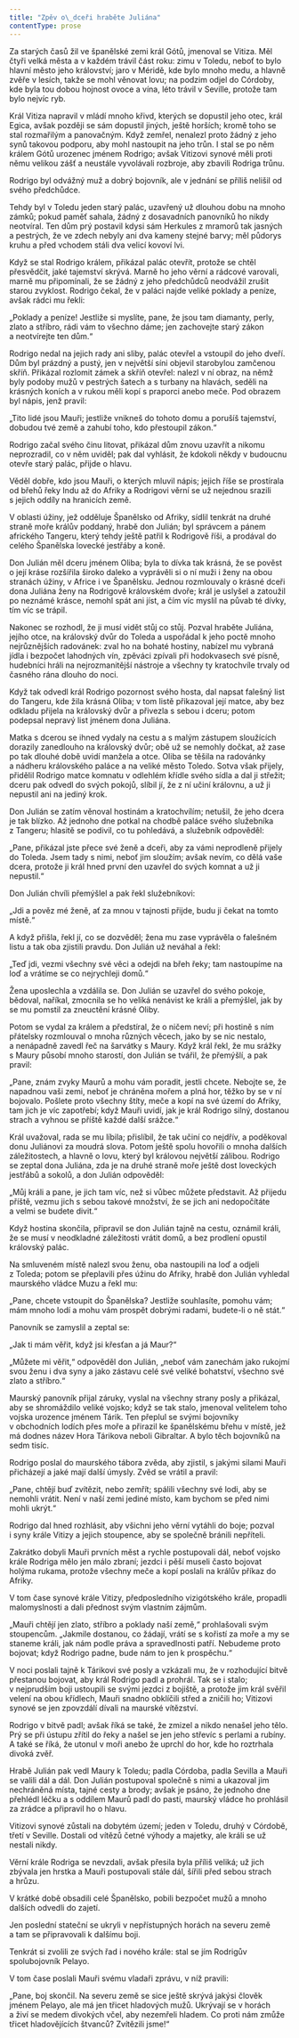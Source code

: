 ```yaml
---
title: "Zpěv o\_dceři hraběte Juliána"
contentType: prose
---
```


Za starých časů žil ve španělské zemi král Gótů, jmenoval se Vitiza. Měl čtyři velká města a v každém trávil část roku: zimu v Toledu, neboť to bylo hlavní město jeho království; jaro v Méridě, kde bylo mnoho medu, a hlavně zvěře v lesích, takže se mohl věnovat lovu; na podzim odjel do Córdoby, kde byla tou dobou hojnost ovoce a vína, léto trávil v Seville, protože tam bylo nejvíc ryb.

Král Vitiza napravil v mládí mnoho křivd, kterých se dopustil jeho otec, král Egica, avšak později se sám dopustil jiných, ještě horších; kromě toho se stal rozmařilým a panovačným. Když zemřel, nenalezl proto žádný z jeho synů takovou podporu, aby mohl nastoupit na jeho trůn. I stal se po něm králem Gótů urozenec jménem Rodrigo; avšak Vitizovi synové měli proti němu velikou zášť a neustále vyvolávali rozbroje, aby zbavili Rodriga trůnu.

Rodrigo byl odvážný muž a dobrý bojovník, ale v jednání se příliš nelišil od svého předchůdce.

Tehdy byl v Toledu jeden starý palác, uzavřený už dlouhou dobu na mnoho zámků; pokud paměť sahala, žádný z dosavadních panovníků ho nikdy neotvíral. Ten dům prý postavil kdysi sám Herkules z mramorů tak jasných a pestrých, že ve zdech nebyly ani dva kameny stejné barvy; měl půdorys kruhu a před vchodem stáli dva velicí kovoví lvi.

Když se stal Rodrigo králem, přikázal palác otevřít, protože se chtěl přesvědčit, jaké tajemství skrývá. Marně ho jeho věrní a rádcové varovali, marně mu připomínali, že se žádný z jeho předchůdců neodvážil zrušit starou zvyklost. Rodrigo čekal, že v paláci najde veliké poklady a peníze, avšak rádci mu řekli:

„Poklady a peníze! Jestliže si myslíte, pane, že jsou tam diamanty, perly, zlato a stříbro, rádi vám to všechno dáme; jen zachovejte starý zákon a neotvírejte ten dům.“

Rodrigo nedal na jejich rady ani sliby, palác otevřel a vstoupil do jeho dveří. Dům byl prázdný a pustý, jen v největší síni objevil starobylou zamčenou skříň. Přikázal rozlomit zámek a skříň otevřel: nalezl v ní obraz, na němž byly podoby mužů v pestrých šatech a s turbany na hlavách, seděli na krásných koních a v rukou měli kopí s praporci anebo meče. Pod obrazem byl nápis, jenž pravil:

„Tito lidé jsou Mauři; jestliže vnikneš do tohoto domu a porušíš tajemství, dobudou tvé země a zahubí toho, kdo přestoupil zákon.“

Rodrigo začal svého činu litovat, přikázal dům znovu uzavřít a nikomu neprozradil, co v něm uviděl; pak dal vyhlásit, že kdokoli někdy v budoucnu otevře starý palác, přijde o hlavu.

Věděl dobře, kdo jsou Mauři, o kterých mluvil nápis; jejich říše se prostírala od břehů řeky Indu až do Afriky a Rodrigovi věrní se už nejednou srazili s jejich oddíly na hranicích země.

V oblasti úžiny, jež odděluje Španělsko od Afriky, sídlil tenkrát na druhé straně moře králův poddaný, hrabě don Julián; byl správcem a pánem afrického Tangeru, který tehdy ještě patřil k Rodrigově říši, a prodával do celého Španělska lovecké jestřáby a koně.

Don Julián měl dceru jménem Oliba; byla to dívka tak krásná, že se pověst o její kráse rozšířila široko daleko a vyprávěli si o ní muži i ženy na obou stranách úžiny, v Africe i ve Španělsku. Jednou rozmlouvaly o krásné dceři dona Juliána ženy na Rodrigově královském dvoře; král je uslyšel a zatoužil po neznámé krásce, nemohl spát ani jíst, a čím víc myslil na půvab té dívky, tím víc se trápil.

Nakonec se rozhodl, že ji musí vidět stůj co stůj. Pozval hraběte Juliána, jejího otce, na královský dvůr do Toleda a uspořádal k jeho poctě mnoho nejrůznějších radovánek: zval ho na bohaté hostiny, nabízel mu vybraná jídla i bezpočet lahodných vín, zpěváci zpívali při hodokvasech své písně, hudebníci hráli na nejrozmanitější nástroje a všechny ty kratochvíle trvaly od časného rána dlouho do noci.

Když tak odvedl král Rodrigo pozornost svého hosta, dal napsat falešný list do Tangeru, kde žila krásná Oliba; v tom listě přikazoval její matce, aby bez odkladu přijela na královský dvůr a přivezla s sebou i dceru; potom podepsal nepravý list jménem dona Juliána.

Matka s dcerou se ihned vydaly na cestu a s malým zástupem sloužících dorazily zanedlouho na královský dvůr; obě už se nemohly dočkat, až zase po tak dlouhé době uvidí manžela a otce. Oliba se těšila na radovánky a nádheru královského paláce a na veliké město Toledo. Sotva však přijely, přidělil Rodrigo matce komnatu v odlehlém křídle svého sídla a dal ji střežit; dceru pak odvedl do svých pokojů, slíbil jí, že z ní učiní královnu, a už ji nepustil ani na jediný krok.

Don Julián se zatím věnoval hostinám a kratochvílím; netušil, že jeho dcera je tak blízko. Až jednoho dne potkal na chodbě paláce svého služebníka z Tangeru; hlasitě se podivil, co tu pohledává, a služebník odpověděl:

„Pane, přikázal jste přece své ženě a dceři, aby za vámi neprodleně přijely do Toleda. Jsem tady s nimi, neboť jim sloužím; avšak nevím, co dělá vaše dcera, protože ji král hned první den uzavřel do svých komnat a už ji nepustil.“

Don Julián chvíli přemýšlel a pak řekl služebníkovi:

„Jdi a pověz mé ženě, ať za mnou v tajnosti přijde, budu ji čekat na tomto místě.“

A když přišla, řekl jí, co se dozvěděl; žena mu zase vyprávěla o falešném listu a tak oba zjistili pravdu. Don Julián už neváhal a řekl:

„Teď jdi, vezmi všechny své věci a odejdi na břeh řeky; tam nastoupíme na loď a vrátíme se co nejrychleji domů.“

Žena uposlechla a vzdálila se. Don Julián se uzavřel do svého pokoje, bědoval, naříkal, zmocnila se ho veliká nenávist ke králi a přemýšlel, jak by se mu pomstil za zneuctění krásné Oliby.

Potom se vydal za králem a předstíral, že o ničem neví; při hostině s ním přátelsky rozmlouval o mnoha různých věcech, jako by se nic nestalo, a nenápadně zavedl řeč na šarvátky s Maury. Když král řekl, že mu srážky s Maury působí mnoho starostí, don Julián se tvářil, že přemýšlí, a pak pravil:

„Pane, znám zvyky Maurů a mohu vám poradit, jestli chcete. Nebojte se, že napadnou vaši zemi, neboť je chráněna mořem a plná hor, těžko by se v ní bojovalo. Pošlete proto všechny štíty, meče a kopí na své území do Afriky, tam jich je víc zapotřebí; když Mauři uvidí, jak je král Rodrigo silný, dostanou strach a vyhnou se příště každé další srážce.“

Král uvažoval, rada se mu líbila; přislíbil, že tak učiní co nejdřív, a poděkoval donu Juliánovi za moudrá slova. Potom ještě spolu hovořili o mnoha dalších záležitostech, a hlavně o lovu, který byl královou největší zálibou. Rodrigo se zeptal dona Juliána, zda je na druhé straně moře ještě dost loveckých jestřábů a sokolů, a don Julián odpověděl:

„Můj králi a pane, je jich tam víc, než si vůbec můžete představit. Až přijedu příště, vezmu jich s sebou takové množství, že se jich ani nedopočítáte a velmi se budete divit.“

Když hostina skončila, připravil se don Julián tajně na cestu, ozná­mil králi, že se musí v neodkladné záležitosti vrátit domů, a bez pro­dlení opustil královský palác.

Na smluveném místě nalezl svou ženu, oba nastoupili na loď a odjeli z Toleda; potom se přeplavili přes úžinu do Afriky, hrabě don Julián vyhledal maurského vládce Muzu a řekl mu:

„Pane, chcete vstoupit do Španělska? Jestliže souhlasíte, pomohu vám; mám mnoho lodí a mohu vám prospět dobrými radami, budete-li o ně stát.“

Panovník se zamyslil a zeptal se:

„Jak ti mám věřit, když jsi křesťan a já Maur?“

„Můžete mi věřit,“ odpověděl don Julián, „neboť vám zanechám jako rukojmí svou ženu i dva syny a jako zástavu celé své veliké bohatství, všechno své zlato a stříbro.“

Maurský panovník přijal záruky, vyslal na všechny strany posly a přikázal, aby se shromáždilo veliké vojsko; když se tak stalo, jmenoval velitelem toho vojska urozence jménem Tárik. Ten přeplul se svými bojovníky v obchodních lodích přes moře a přirazil ke španělskému břehu v místě, jež má dodnes název Hora Tárikova neboli Gibraltar. A bylo těch bojovníků na sedm tisíc.

Rodrigo poslal do maurského tábora zvěda, aby zjistil, s jakými silami Mauři přicházejí a jaké mají další úmysly. Zvěd se vrátil a pravil:

„Pane, chtějí buď zvítězit, nebo zemřít; spálili všechny své lodi, aby se nemohli vrátit. Není v naší zemi jediné místo, kam bychom se před nimi mohli ukrýt.“

Rodrigo dal hned rozhlásit, aby všichni jeho věrní vytáhli do boje; pozval i syny krále Vitizy a jejich stoupence, aby se společně bránili nepříteli.

Zakrátko dobyli Mauři prvních měst a rychle postupovali dál, neboť vojsko krále Rodriga mělo jen málo zbraní; jezdci i pěší museli často bojovat holýma rukama, protože všechny meče a kopí poslali na králův příkaz do Afriky.

V tom čase synové krále Vitizy, předposledního vizigótského krále, propadli malomyslnosti a dali přednost svým vlastním zájmům.

„Mauři chtějí jen zlato, stříbro a poklady naší země,“ prohlašovali svým stoupencům. „Jakmile dostanou, co žádají, vrátí se s kořistí za moře a my se staneme králi, jak nám podle práva a spravedlnosti patří. Nebudeme proto bojovat; když Rodrigo padne, bude nám to jen k prospěchu.“

V noci poslali tajně k Tárikovi své posly a vzkázali mu, že v rozhodující bitvě přestanou bojovat, aby král Rodrigo padl a prohrál. Tak se i stalo; v nejprudším boji ustoupili se svými jezdci z bojiště, a protože jim král svěřil velení na obou křídlech, Mauři snadno obklíčili střed a zničili ho; Vitizovi synové se jen zpovzdálí dívali na maurské vítězství.

Rodrigo v bitvě padl; avšak říká se také, že zmizel a nikdo nenašel jeho tělo. Prý se při ústupu zřítil do řeky a našel se jen jeho střevíc s perlami a rubíny. A také se říká, že utonul v moři anebo že uprchl do hor, kde ho roztrhala divoká zvěř.

Hrabě Julián pak vedl Maury k Toledu; padla Córdoba, padla Sevilla a Mauři se valili dál a dál. Don Julián postupoval společně s nimi a ukazoval jim nechráněná místa, tajné cesty a brody; avšak je psáno, že jednoho dne přehlédl léčku a s oddílem Maurů padl do pasti, maurský vládce ho prohlásil za zrádce a připravil ho o hlavu.

Vitizovi synové zůstali na dobytém území; jeden v Toledu, druhý v Córdobě, třetí v Seville. Dostali od vítězů četné výhody a majetky, ale králi se už nestali nikdy.

Věrní krále Rodriga se nevzdali, avšak přesila byla příliš veliká; už jich zbývala jen hrstka a Mauři postupovali stále dál, šířili před sebou strach a hrůzu.

V krátké době obsadili celé Španělsko, pobili bezpočet mužů a mnoho dalších odvedli do zajetí.

Jen poslední stateční se ukryli v nepřístupných horách na severu země a tam se připravovali k dalšímu boji.

Tenkrát si zvolili ze svých řad i nového krále: stal se jím Rodrigův spolubojovník Pelayo.

V tom čase poslali Mauři svému vladaři zprávu, v níž pravili:

„Pane, boj skončil. Na severu země se sice ještě skrývá jakýsi člověk jménem Pelayo, ale má jen třicet hladových mužů. Ukrývají se v horách a živí se medem divokých včel, aby nezemřeli hladem. Co proti nám zmůže třicet hladovějících štvanců? Zvítězili jsme!“
